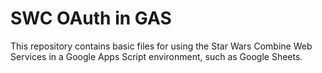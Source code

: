 # SWC OAuth in GAS
This repository contains basic files for using the Star Wars Combine Web Services in a Google Apps Script environment, such as Google Sheets. 
